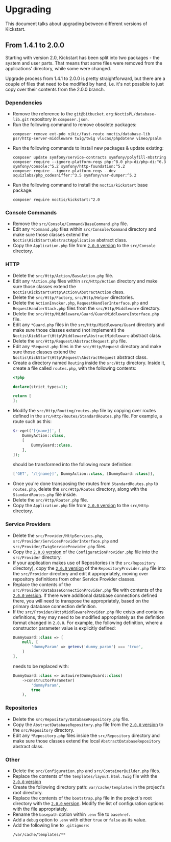 # Upgrading

This document talks about upgrading between different versions of Kickstart.

## From 1.4.1 to 2.0.0

Starting with version 2.0, Kickstart has been split into two packages - the system and user parts. That means that
some files were removed from the applications' directory, while some were changed.

Upgrade process from 1.4.1 to 2.0.0 is pretty straightforward, but there are a couple of files that need to be modified
by hand, i.e. it's not possible to just copy over their contents from the 2.0.0 branch.

### Dependencies

* Remove the reference to the `git@bitbucket.org:NoctisPL/database-lib.git` repository in `composer.json`.
* Run the following command to remove obsolete packages:
  ```shell
  composer remove ext-pdo nikic/fast-route noctis/database-lib psr/http-server-middleware twig/twig vlucas/phpdotenv vimeo/psalm
  ```
* Run the following commands to install new packages & update existing:
  ```shell
  composer update symfony/service-contracts symfony/polyfill-mbstring
  composer require --ignore-platform-reqs php:^8.0 php-di/php-di:^6.3 symfony/console:^5.2 symfony/http-foundation:^5.2
  composer require --ignore-platform-reqs --dev squizlabs/php_codesniffer:^3.5 symfony/var-dumper:^5.2
  ```
* Run the following command to install the `noctis/kickstart` base package:
  ```shell
  composer require noctis/kickstart:^2.0
  ```

### Console Commands

* Remove the `src/Console/Command/BaseCommand.php` file. 
* Edit any `*Command.php` files within `src/Console/Command` directory and make sure those classes extend the
  `Noctis\KickStart\AbstractApplication` abstract class.
* Copy the `Application.php` file from 
  [`2.0.0` version](https://github.com/Noctis/kickstart-app/blob/master/src/Console/Application.php) to the
  `src/Console` directory.
  
### HTTP

* Delete the `src/Http/Action/BaseAction.php` file.
* Edit any `*Action.php` files within `src/Http/Action` directory and make sure those classes extend the
  `Noctis\KickStart\Http\Action\AbstractAction` class.
* Delete the `src/Http/Factory`, `src/Http/Helper` directories.
* Delete the `ActionInvoker.php`, `RequestHandlerInterface.php` and `RequestHandlerStack.php` files from the
  `src/Http/Middleware` directory.
* Delete the `src/Http/Middleware/Guard/GuardMiddlewareInterface.php` file.
* Edit any `*Guard.php` files in the `src/Http/Middleware/Guard` directory and make sure those classes extend (not 
  implement!) the `Noctis\KickStart\Http\Middleware\AbstractMiddleware` abstract class.
* Delete the `src/Http/Request/AbstractRequest.php` file.
* Edit any `*Request.php` files in the `src/Http/Request` directory and make sure those classes extend the
  `Noctis\KickStart\Http\Request\AbstractRequest` abstract class.
* Create a directory named `Routing` inside the `src/Http` directory. Inside it, create a file called
  `routes.php`, with the following contents:
  ```php
  <?php

  declare(strict_types=1);

  return [
  ];
  ```
* Modify the `src/Http/Routing/routes.php` file by copying over routes defined in the 
  `src/Http/Routes/StandardRoutes.php` file. For example, a route such as this:
  ```php
  $r->get('[{name}]', [
      DummyAction::class,
      [
          DummyGuard::class,
      ],
  ]);
  ```
  should be transformed into the following route definition:
  ```php
  ['GET', '/[{name}]', DummyAction::class, [DummyGuard::class]],
  ```
* Once you're done transposing the routes from `StandardRoutes.php` to `routes.php`, delete the `src/Http/Routes` 
  directory, along with the `StandardRoutes.php` file inside.
* Delete the `src/Http/Router.php` file.
* Copy the `Application.php` file from
  [`2.0.0` version](https://github.com/Noctis/kickstart-app/blob/master/src/Http/Application.php) to the `src/Http`
  directory.

### Service Providers

* Delete the `src/Provider/HttpServices.php`, `src/Provider/ServicesProviderInterface.php` and 
  `src/Provider/TwigServiceProvider.php` files.
* Copy the [`2.0.0` version](https://github.com/Noctis/kickstart-app/blob/master/src/Provider/ConfigurationProvider.php)
  of the `ConfigurationProvider.php` file into the `src/Provider` directory.
* If your application makes use of Repositories (in the `src/Repository` directory), copy the
  [`2.0.0` version](https://github.com/Noctis/kickstart-app/blob/master/src/Provider/RepositoryProvider.php) of the
  `RepositoryProvider.php` file into the `src/Provider` directory and edit it appropriately, moving over repository
  definitions from other Service Provider classes.
* Replace the contents of the `src/Provider/DatabaseConnectionProvider.php` file with contents of the
  [`2.0.0` version](https://github.com/Noctis/kickstart-app/blob/master/src/Provider/DatabaseConnectionProvider.php).
  If there were additional database connections defined there, you will need to transpose the appropriately, based on
  the primary database connection definition.
* If the `src/Provider/HttpMiddlewareProvider.php` file exists and contains definitions, they may need to be modified
  appropriately as the definition format changed in `2.0.0`. For example, the following definition, where a constructor
  parameter value is explicitly defined:
  ```php
  DummyGuard::class => [
      null, [
          'dummyParam' => getenv('dummy_param') === 'true',
      ]
  ],
  ```
  needs to be replaced with:
  ```php
  DummyGuard::class => autowire(DummyGuard::class)
      ->constructorParameter(
          'dummyParam',
          true
      ),
  ```

### Repositories

* Delete the `src/Repository/DatabaseRepository.php` file.
* Copy the `AbstractDatabaseRepository.php` file from the 
  [`2.0.0` version](https://github.com/Noctis/kickstart-app/blob/master/src/Repository/AbstractDatabaseRepository.php)
  to the `src/Repository` directory.
* Edit any `*Repository.php` files inside the `src/Repository` directory and make sure those classes extend the local
  `AbstractDatabaseRepository` abstract class.
  
### Other

* Delete the `src/Configuration.php` and `src/ContainerBuilder.php` files.
* Replace the contents of the `templates/layout.html.twig` file with the 
  [`2.0.0` version](https://github.com/Noctis/kickstart-app/blob/master/templates/layout.html.twig)
* Create the following directory path: `var/cache/templates` in the project's root directory.
* Replace the contents of the `bootstrap.php` file in the project's root directory with the
  [`2.0.0` version](https://github.com/Noctis/kickstart-app/blob/master/bootstrap.php). Modify the list of configuration
  options with the file appropriately.
* Rename the `basepath` option within `.env` file to `basehref`.
* Add a `debug` option to `.env` with either `true` or `false` as its value.
* Add the following line to `.gitignore`:
  ```gitignore
  /var/cache/templates/**
  ```
